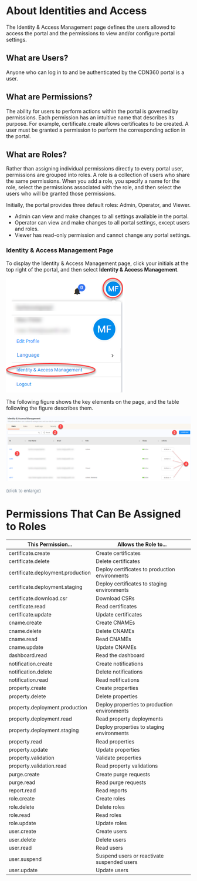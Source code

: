 # About Identities and Access

The Identity & Access Management page defines the users allowed to access the portal and the permissions to view and/or configure portal settings.


## What are Users?

Anyone who can log in to and be authenticated by the CDN360 portal is a user.


## What are Permissions?

The ability for users to perform actions within the portal is governed by permissions. Each permission has an intuitive name that describes its purpose. For example, certificate.create allows certificates to be created. A user must be granted a permission to perform the corresponding action in the portal.


## What are Roles?

Rather than assigning individual permissions directly to every portal user, permissions are grouped into roles. A role is a collection of users who share the same permissions. When you add a role, you specify a name for the role, select the permissions associated with the role, and then select the users who will be granted those permissions.

Initially, the portal provides three default roles: Admin, Operator, and Viewer.

- Admin can view and make changes to all settings available in the portal.
- Operator can view and make changes to all portal settings, except users and roles.
- Viewer has read-only permission and cannot change any portal settings.

<!-- -->



### Identity & Access Management Page

To display the Identity & Access Management page, click your initials at the top right of the portal, and then select **Identity & Access Management**.

![null](<../Resources/Images/Selecting the Identity and Access Management Page.png>)

The following figure shows the key elements on the page, and the table following the figure describes them.

![null](<../Resources/Images/Identity & Access Management Page.png>)

<span style="color: #708090; font-size: 9pt;">(click to enlarge)</span>

# Permissions That Can Be Assigned to Roles

| **This Permission...**                         | **Allows the Role to...**                      |
| ---------------------------------------------- | ---------------------------------------------- |
| certificate.create                             | Create certificates                            |
| certificate.delete                             | Delete certificates                            |
| certificate.deployment.production              | Deploy certificates to production environments |
| certificate.deployment.staging                 | Deploy certificates to staging environments    |
| certificate.download.csr                       | Download CSRs                                  |
| certificate.read                               | Read certificates                              |
| certificate.update                             | Update certificates                            |
| cname.create                                   | Create CNAMEs                                  |
| cname.delete                                   | Delete CNAMEs                                  |
| cname.read                                     | Read CNAMEs                                    |
| cname.update                                   | Update CNAMEs                                  |
| dashboard.read                                 | Read the dashboard                             |
| notification.create                            | Create notifications                           |
| notification.delete                            | Delete notifications                           |
| notification.read                              | Read notifications                             |
| property.create                                | Create properties                              |
| property.delete                                | Delete properties                              |
| property.deployment.production                 | Deploy properties to production environments   |
| property.deployment.read                       | Read property deployments                      |
| property.deployment.staging                    | Deploy properties to staging environments      |
| property.read                                  | Read properties                                |
| property.update                                | Update properties                              |
| property.validation                            | Validate properties                            |
| property.validation.read                       | Read property validations                      |
| purge.create                                   | Create purge requests                          |
| purge.read                                     | Read purge requests                            |
| report.read                                    | Read reports                                   |
| role.create                                    | Create roles                                   |
| role.delete                                    | Delete roles                                   |
| role.read                                      | Read roles                                     |
| role.update                                    | Update roles                                   |
| user.create                                    | Create users                                   |
| user.delete                                    | Delete users                                   |
| user.read                                      | Read users                                     |
| user.suspend                                   | Suspend users or reactivate suspended users    |
| user.update                                    | Update users                                   |

